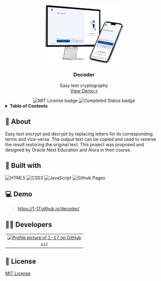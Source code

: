 <div align="center">
  <a href="https://github.com/1-17/decoder" title="Decoder GitHub repository">
    <img src="preview.png" alt="Decoder preview" width="250px">
  </a>
  <h3>Decoder</h3>
  <p>
    Easy text cryptography
    <br>
    <a href="https://1-17.github.io/decoder">View Demo »</a>
  </p>
  <img src="https://img.shields.io/badge/MIT-a?style=for-the-badge&label=license&color=informational" alt="MIT License badge">
  <img src="https://img.shields.io/badge/completed-a?style=for-the-badge&label=status&color=success" alt="Completed Status badge">
</div>

<details>
  <summary><b>Table of Contents</b></summary>
  <ol>
    <li><a href="#💬-about">About</a></li>
    <li><a href="#🌱-built-with">Built with</a></li>
    <li><a href="#💻-demo">Demo</a></li>
    <li><a href="#👨‍💻-developers">Developers</a></li>
    <li><a href="#📝-license">License</a></li>
  </ol>
</details>

## 💬 About
Easy text encrypt and decrypt by replacing letters for its corresponding terms and vice-versa. The output text can be copied and used to reverse the result restoring the original text. This project was proposed and designed by Oracle Next Education and Alura in their course.

## 🌱 Built with
![HTML5](https://img.shields.io/badge/html5-%23E34F26.svg?style=for-the-badge&logo=html5&logoColor=white)
![CSS3](https://img.shields.io/badge/css3-%231572B6.svg?style=for-the-badge&logo=css3&logoColor=white)
![JavaScript](https://img.shields.io/badge/javascript-%23323330.svg?style=for-the-badge&logo=javascript&logoColor=%23F7DF1E)
![Github Pages](https://img.shields.io/badge/github%20pages-121013?style=for-the-badge&logo=github&logoColor=white)

## 💻 Demo
> https://1-17.github.io/decoder/

## 👨‍💻 Developers
<table>
  <tr>
    <td align="center">
      <a href="https://github.com/1-17" title="Profile of 1-17 on GitHub">
        <img src="https://github.com/1-17.png" alt="Profile picture of 1-17 on GitHub" width="100px">
        <br>
        <sub>117</sub>
      </a>
    </td>
  </tr>
</table>

## 📝 License
[MIT License](LICENSE.md)
